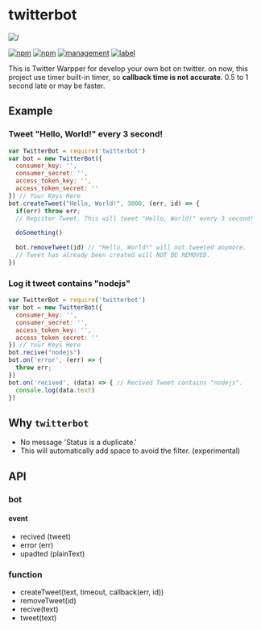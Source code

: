 # twitterbot
![/](https://nodei.co/npm/twitterbot.png?downloads=true&downloadRank=true&stars=true)

[![npm](https://img.shields.io/npm/dt/twitterbot.svg?style=flat-square)](https://www.npmjs.com/package/twitterbot) [![npm](https://img.shields.io/npm/l/twitterbot.svg?style=flat-square)](https://www.npmjs.com/package/twitterbot)
[![management](https://img.shields.io/badge/management-Atus-blue.svg?style=flat-square)](http://www.atus.ml)
[![label](https://img.shields.io/github/issues-raw/badges/teamatus/twitterbot.svg?style=flat-square)](https://github.com/teamatus/twitterbot)

This is Twitter Warpper for develop your own bot on twitter. on now, this project use timer built-in timer, so **callback time is not accurate**. 0.5 to 1 second late or may be faster.

## Example
### Tweet "Hello, World!" every 3 second!
```javascript
var TwitterBot = require('twitterbot')
var bot = new TwitterBot({
  consumer_key: '',
  consumer_secret: '',
  access_token_key: '',
  access_token_secret: ''
}) // Your Keys Here
bot.createTweet("Hello, World!", 3000, (err, id) => {
  if(err) throw err;
  // Register Tweet. This will tweet "Hello, World!" every 3 second!

  doSomething()

  bot.removeTweet(id) // "Hello, World!" will not tweeted anymore.
  // Tweet has already been created will NOT BE REMOVED.
})
```
### Log it tweet contains "nodejs"
```javascript
var TwitterBot = require('twitterbot')
var bot = new TwitterBot({
  consumer_key: '',
  consumer_secret: '',
  access_token_key: '',
  access_token_secret: ''
}) // Your Keys Here
bot.recive("nodejs")
bot.on('error', (err) => {
  throw err;
})
bot.on('recived', (data) => { // Recived Tweet contains "nodejs".
  console.log(data.text)
})
```
## Why `twitterbot`
 * No message 'Status is a duplicate.'
  * This will automatically add space to avoid the filter. (experimental)

## API
### bot
#### event
 * recived (tweet)
 * error (err)
 * upadted (plainText)
### function
 * createTweet(text, timeout, callback(err, id))
 * removeTweet(id)
 * recive(text)
 * tweet(text)
